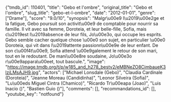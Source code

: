 {"tmdb_id": 110401, "title": "Gebo et l'ombre", "original_title": "Gebo et l'ombre", "slug_title": "gebo-et-l-ombre", "date": "2012-01-01", "genre": ["Drame"], "score": "9.0/10", "synopsis": "Malgr\u00e9 l\u2019\u00e2ge et la fatigue, Gebo poursuit son activit\u00e9 de comptable pour nourrir sa famille. Il vit avec sa femme, Doroteia, et leur belle-fille, Sofia, mais c\u2019est l\u2019absence de leur fils, Jo\u00e3o, qui occupe les esprits. Gebo semble cacher quelque chose \u00e0 son sujet, en particulier \u00e0 Doroteia, qui vit dans l\u2019attente passionn\u00e9e de leur enfant. De son c\u00f4t\u00e9, Sofia attend \u00e9galement le retour de son mari, tout en le redoutant. De mani\u00e8re soudaine, Jo\u00e3o r\u00e9appara\u00eet, tout bascule.", "image": "https://image.tmdb.org/t/p/w185_and_h278_bestv2/eMBNeZO8CimbaueK3lziLMsAJH9.jpg", "actors": ["Michael Lonsdale (Gebo)", "Claudia Cardinale (Doroteia)", "Jeanne Moreau (Candidinha)", "Leonor Silveira (Sofia)", "Lu\u00eds Miguel Cintra (Chamico)", "Ricardo Tr\u00eapa (Joao)", "Luis Inacio ()", "Bastien Guio ()"], "comments": [], "recommandations_id": [], "youtube_key": "notfound"}